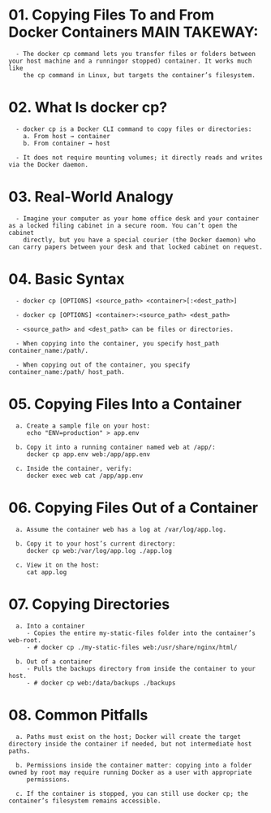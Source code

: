 # 01. Copying Files To and From Docker Containers MAIN TAKEWAY:
      - The docker cp command lets you transfer files or folders between your host machine and a runningor stopped) container. It works much like 
        the cp command in Linux, but targets the container’s filesystem.


# 02. What Is docker cp?
      - docker cp is a Docker CLI command to copy files or directories:
        a. From host → container
        b. From container → host
      
      - It does not require mounting volumes; it directly reads and writes via the Docker daemon.


# 03. Real-World Analogy
      - Imagine your computer as your home office desk and your container as a locked filing cabinet in a secure room. You can’t open the cabinet 
        directly, but you have a special courier (the Docker daemon) who can carry papers between your desk and that locked cabinet on request.


# 04. Basic Syntax
      - docker cp [OPTIONS] <source_path> <container>[:<dest_path>]

      - docker cp [OPTIONS] <container>:<source_path> <dest_path>
      
      - <source_path> and <dest_path> can be files or directories.

      - When copying into the container, you specify host_path container_name:/path/.

      - When copying out of the container, you specify container_name:/path/ host_path.


# 05. Copying Files Into a Container
      
      a. Create a sample file on your host:
         echo "ENV=production" > app.env
      
      b. Copy it into a running container named web at /app/:
         docker cp app.env web:/app/app.env
      
      c. Inside the container, verify:
         docker exec web cat /app/app.env


# 06. Copying Files Out of a Container

      a. Assume the container web has a log at /var/log/app.log.

      b. Copy it to your host’s current directory:
         docker cp web:/var/log/app.log ./app.log
      
      c. View it on the host:
         cat app.log


# 07. Copying Directories
      
      a. Into a container
         - Copies the entire my-static-files folder into the container’s web-root.
         - # docker cp ./my-static-files web:/usr/share/nginx/html/
      
      b. Out of a container
         - Pulls the backups directory from inside the container to your host.
         - # docker cp web:/data/backups ./backups


# 08. Common Pitfalls
      a. Paths must exist on the host; Docker will create the target directory inside the container if needed, but not intermediate host paths.

      b. Permissions inside the container matter: copying into a folder owned by root may require running Docker as a user with appropriate 
         permissions.
      
      c. If the container is stopped, you can still use docker cp; the container’s filesystem remains accessible.











